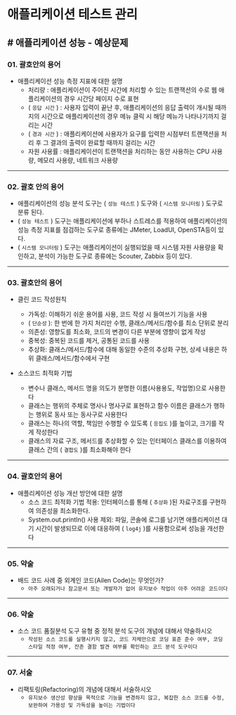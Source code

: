# 애플리케이션 테스트 관리

## # 애플리케이션 성능 - 예상문제

### 01. 괄호안의 용어

- 애플리케이션 성능 측정 지표에 대한 설명
  - 처리량 : 애플리케이션이 주어진 시간에 처리할 수 있는 트랜잭션의 수로 웹 애플리케이션의 경우 시간당 페이지 수로 표현
  - ( `응답 시간` ) : 사용자 입력이 끝난 후, 애플리케이션의 응답 출력이 개시될 때까지의 시간으로 애플리케이션의 경우 메뉴 클릭 시 해당 메뉴가 나타나기까지 걸리는 시간
  - ( `경과 시간` ) : 애플리케이션에 사용자가 요구를 입력한 시점부터 트랜잭션을 처리 후 그 결과의 출력이 완료할 때까지 걸리는 시간
  - 자원 사용률 : 애플리케이션이 트랜잭션을 처리하는 동안 사용하는 CPU 사용량, 메모리 사용량, 네트워크 사용량

---

### 02. 괄호 안의 용어

- 애플리케이션의 성능 분석 도구는 ( `성능 테스트` ) 도구와 ( `시스템 모니터링` ) 도구로 분류 된다.
- ( `성능 테스트` ) 도구는 애플리케이션에 부하나 스트레스를 적용하여 애플리케이션의 성능 측정 지표를 점검하는 도구로 종류에는 JMeter, LoadUI, OpenSTA등이 있다.
- ( `시스템 모니터링` ) 도구는 애플리케이션이 실행되었을 때 시스템 자원 사용량을 확인하고, 분석이 가능한 도구로 종류에는 Scouter, Zabbix 등이 있다.

---

### 03. 괄호안의 용어

- 클린 코드 작성원칙
  - 가독성: 이해하기 쉬운 용어를 사용, 코드 작성 시 들여쓰기 기능을 사용
  - ( `단순성` ): 한 번에 한 가지 처리만 수행, 클래스/메서드/함수를 최소 단위로 분리
  - 의존성: 영향도를 최소화, 코드의 변경이 다른 부분에 영향이 없게 작성
  - 중복성: 중복된 코드를 제거, 공통된 코드를 사용
  - 추상화: 클래스/메서드/함수에 대해 동일한 수준의 추상화 구현, 상세 내용은 하위 클래스/메서드/함수에서 구현

- 소스코드 최적화 기법
  - 변수나 클래스, 메서드 명을 의도가 분명한 이름(사용용도, 작업명)으로 사용한다
  - 클래스는 행위의 주체로 명사나 명사구로 표현하고 함수 이름은 클래스가 행하는 행위로 동사 또는 동사구로 사용한다
  - 클래스는 하나의 역할, 책임만 수행할 수 있도록 ( `응집도` )를 높이고, 크기를 작게 작성한다
  - 클래스의 자료 구조, 메서드를 추상화할 수 있는 인터페이스 클래스를 이용하여 클래스 간의 ( `결합도` )를 최소화해야 한다

---

### 04. 괄호안의 용어

- 애플리케이션 성능 개선 방안에 대한 설명
  - 소스 코드 최적화 기법 적용: 인터페이스를 통해 ( `추상화` )된 자료구조를 구현하여 의존성을 최소화한다.
  - System.out.println() 사용 제외: 파일, 콘솔에 로그를 남기면 애플리케이션 대기 시간이 발생되므로 이에 대응하여 ( `log4j` )를 사용함으로써 성능을 개선한다

---

### 05. 약술

- 배드 코드 사례 중 외계인 코드(Ailen Code)는 무엇인가?
  - `아주 오래되거나 참고문서 또는 개발자가 없어 유지보수 작업이 아주 어려운 코드이다`

---

### 06. 약술

- 소스 코드 품질분석 도구 유형 중 정적 분석 도구의 개념에 대해서 약술하시오
  - `작성된 소스 코드를 실행시키지 않고, 코드 자체만으로 코딩 표준 준수 여부, 코딩 스타일 적정 여부, 잔존 결함 발견 여부를 확인하는 코드 분석 도구이다`

---

### 07. 서술

- 리팩토링(Refactoring)의 개념에 대해서 서술하시오
  - `유지보수 생산성 향상을 목적으로 기능을 변경하지 않고, 복잡한 소스 코드를 수정, 보완하여 가용성 및 가독성을 높이는 기법이다`
